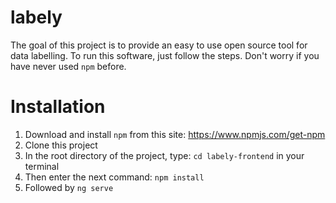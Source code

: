 # labely
The goal of this project is to provide an easy to use open source tool for data labelling. To run this software, just follow the steps. Don't worry if you have never used `npm` before.

# Installation
1. Download and install `npm` from this site: https://www.npmjs.com/get-npm
2. Clone this project
3. In the root directory of the project, type: `cd labely-frontend` in your terminal
4. Then enter the next command: `npm install`
5. Followed by `ng serve`
